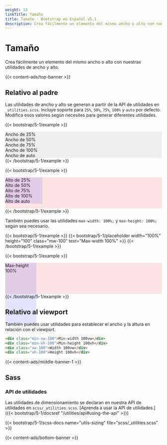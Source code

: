 ```yaml
---
weight: 13
linkTitle: Tamaño
title: Tamaño · Bootstrap en Español v5.1
description: Crea fácilmente un elemento del mismo ancho o alto con nuestras utilidades de ancho y alto.
---
```


# Tamaño

Crea fácilmente un elemento del mismo ancho o alto con nuestras utilidades de ancho y alto.

{{< content-ads/top-banner >}}

## Relativo al padre

Las utilidades de ancho y alto se generan a partir de la API de utilidades en `_utilities.scss`. Incluye soporte para `25%`, `50%`, `75%`, `100%` y `auto` por defecto. Modifica esos valores según necesites para generar diferentes utilidades.

{{< bootstrap/5-1/example >}}
<div class="w-25 p-3" style="background-color: #eee;">Ancho de 25%</div>
<div class="w-50 p-3" style="background-color: #eee;">Ancho de 50%</div>
<div class="w-75 p-3" style="background-color: #eee;">Ancho de 75%</div>
<div class="w-100 p-3" style="background-color: #eee;">Ancho de 100%</div>
<div class="w-auto p-3" style="background-color: #eee;">Ancho de auto</div>
{{< /bootstrap/5-1/example >}}

{{< bootstrap/5-1/example >}}
<div style="height: 100px; background-color: rgba(255,0,0,0.1);">
  <div class="h-25 d-inline-block" style="width: 120px; background-color: rgba(0,0,255,.1)">Alto de 25%</div>
  <div class="h-50 d-inline-block" style="width: 120px; background-color: rgba(0,0,255,.1)">Alto de 50%</div>
  <div class="h-75 d-inline-block" style="width: 120px; background-color: rgba(0,0,255,.1)">Alto de 75%</div>
  <div class="h-100 d-inline-block" style="width: 120px; background-color: rgba(0,0,255,.1)">Alto de 100%</div>
  <div class="h-auto d-inline-block" style="width: 120px; background-color: rgba(0,0,255,.1)">Alto de auto</div>
</div>
{{< /bootstrap/5-1/example >}}

También puedes usar las utilidades `max-width: 100%;` y `max-height: 100%;` según sea necesario.

{{< bootstrap/5-1/example >}}
{{< bootstrap/5-1/placeholder width="100%" height="100" class="mw-100" text="Max-width 100%" >}}
{{< /bootstrap/5-1/example >}}

{{< bootstrap/5-1/example >}}
<div style="height: 100px; background-color: rgba(255,0,0,.1);">
  <div class="mh-100" style="width: 100px; height: 200px; background-color: rgba(0,0,255,.1);">Max-height 100%</div>
</div>
{{< /bootstrap/5-1/example >}}

## Relativo al viewport

También puedes usar utilidades para establecer el ancho y la altura en relación con el viewport.

```html
<div class="min-vw-100">Min-width 100vw</div>
<div class="min-vh-100">Min-height 100vh</div>
<div class="vw-100">Width 100vw</div>
<div class="vh-100">Height 100vh</div>
```

{{< content-ads/middle-banner-1 >}}

## Sass

### API de utilidades

Las utilidades de dimensionamiento se declaran en nuestra API de utilidades en `scss/_utilities.scss`. [Aprenda a usar la API de utilidades.]({{< bootstrap/5-1/docsref "/utilities/api#using-the-api" >}})

{{< bootstrap/5-1/scss-docs name="utils-sizing" file="scss/_utilities.scss" >}}

{{< content-ads/bottom-banner >}}